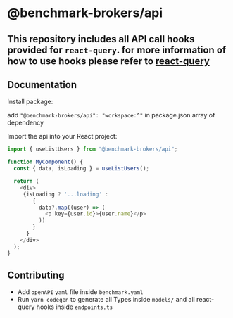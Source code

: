 # @benchmark-brokers/api

This repository includes all API call hooks provided for `react-query`. for more information of how to use hooks please refer to [react-query](https://tanstack.com/query/latest/docs/react/overview)
---

## Documentation

Install package:

add `"@benchmark-brokers/api": "workspace:^"` in package.json array of dependency

Import the api into your React project:

```js
import { useListUsers } from "@benchmark-brokers/api";

function MyComponent() {
  const { data, isLoading } = useListUsers();

  return (
    <div>
     {isLoading ? '...loading' :   
        {
          data?.map((user) => (
            <p key={user.id}>{user.name}</p>
          ))
        }
      }
    </div>
  );
}
```

## Contributing

- Add  `openAPI` `yaml` file inside `benchmark.yaml`
- Run `yarn codegen` to generate all Types inside `models/` and all react-query hooks inside `endpoints.ts`